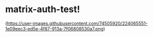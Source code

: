 # matrix-auth-test!

(https://user-images.githubusercontent.com/74505920/224065551-1e09eec3-ed5e-4f87-913a-7f06808530a7.png)
